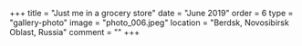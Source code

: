 +++
title = "Just me in a grocery store"
date = "June 2019"
order = 6
type = "gallery-photo"
image = "photo_006.jpeg"
location = "Berdsk, Novosibirsk Oblast, Russia"
comment = ""
+++
